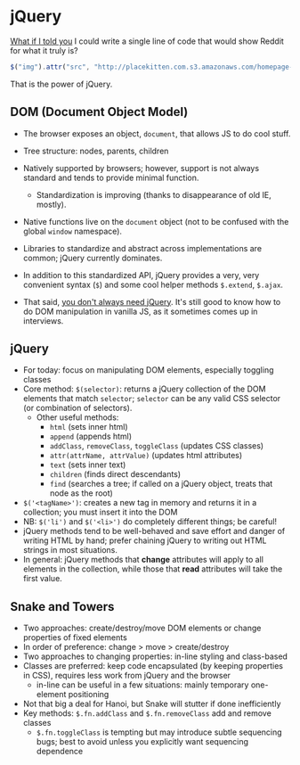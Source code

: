 # jQuery

[What if I told you][morpheus] I could write a single line of code that
would show Reddit for what it truly is?

[morpheus]: http://generator-meme.com/inc/media/memes/what-if-i-told-you.jpg

```js
$("img").attr("src", "http://placekitten.com.s3.amazonaws.com/homepage-samples/200/287.jpg");
```

That is the power of jQuery.

## DOM (Document Object Model)

- The browser exposes an object, `document`, that allows JS to do cool
  stuff.

- Tree structure: nodes, parents, children
- Natively supported by browsers; however, support is not always
  standard and tends to provide minimal function.
  - Standardization is improving (thanks to disappearance of old IE,
    mostly).
- Native functions live on the `document` object (not to be confused
  with the global `window` namespace).
- Libraries to standardize and abstract across implementations are
  common; jQuery currently dominates.
- In addition to this standardized API, jQuery provides a very, very
  convenient syntax (`$`) and some cool helper methods `$.extend`,
  `$.ajax`.
- That said, [you don't always need jQuery](youmightnotneedjquery.com).
  It's still good to know how to do DOM manipulation in vanilla JS, as
  it sometimes comes up in interviews.

## jQuery

- For today: focus on manipulating DOM elements, especially toggling
  classes
- Core method: `$(selector)`: returns a jQuery collection of the DOM
  elements that match `selector`; `selector` can be any valid CSS
  selector (or combination of selectors).
  - Other useful methods:
    - `html` (sets inner html)
    - `append` (appends html)
    - `addClass`, `removeClass`, `toggleClass` (updates CSS classes)
    - `attr(attrName, attrValue)` (updates html attributes)
    - `text` (sets inner text)
    - `children` (finds direct descendants)
    - `find` (searches a tree; if called on a jQuery object, treats that
      node as the root)
- `$('<tagName>')`: creates a new tag in memory and returns it in a
  collection; you must insert it into the DOM
- NB: `$('li')` and `$('<li>')` do completely different things; be
  careful!
- jQuery methods tend to be well-behaved and save effort and danger of
  writing HTML by hand; prefer chaining jQuery to writing out HTML
  strings in most situations.
- In general: jQuery methods that **change** attributes will apply to
  all elements in the collection, while those that **read** attributes
  will take the first value.

## Snake and Towers

- Two approaches: create/destroy/move DOM elements or change properties
  of fixed elements
- In order of preference: change > move > create/destroy
- Two approaches to changing properties: in-line styling and class-based
- Classes are preferred: keep code encapsulated (by keeping properties
  in CSS), requires less work from jQuery and the browser
  - in-line can be useful in a few situations: mainly temporary
    one-element positioning
- Not that big a deal for Hanoi, but Snake will stutter if done
  inefficiently
- Key methods: `$.fn.addClass` and `$.fn.removeClass` add and remove
  classes
  - `$.fn.toggleClass` is tempting but may introduce subtle sequencing
    bugs; best to avoid unless you explicitly want sequencing dependence
